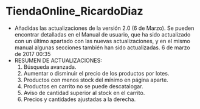 # TiendaOnline_RicardoDiaz
- Añadidas las actualizaciones de la versión 2.0 (6 de Marzo). Se pueden encontrar detalladas en el Manual de usuario, que ha sido actualizado con un último apartado con las nuevas actualizaciones, y en el mismo manual algunas secciones también han sido actualizadas. 6 de marzo de 2017 00:35
- RESUMEN DE ACTUALIZACIONES:
  1. Búsqueda avanzada.
  2. Aumentar o disminuir el precio de los productos por lotes.
  3. Productos con menos stock del mínimo en página aparte.
  4. Productos en carrito no se puede descatalogar.
  5. Aviso de cantidad superior al stock en el carrito.
  6. Precios y cantidades ajustadas a la derecha.
